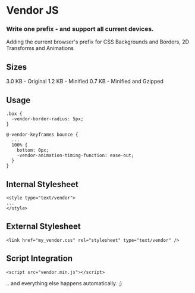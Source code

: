 Vendor JS
=========

### Write one prefix - and support all current devices.

Adding the current browser's prefix for CSS Backgrounds and Borders, 2D Transforms and Animations

## Sizes

3.0 KB - Original
1.2 KB - Minified
0.7 KB - Minified and Gzipped


##  Usage

	.box {
	  -vendor-border-radius: 5px;
	}

	@-vendor-keyframes bounce { 
	  ...
	  100% { 
	    bottom: 0px;
	    -vendor-animation-timing-function: ease-out;
	  }
	} 


##  Internal Stylesheet

	<style type="text/vendor">
	...
	</style>
	

##  External Stylesheet

	<link href="my_vendor.css" rel="stylesheet" type="text/vendor" />


##  Script Integration

	<script src="vendor.min.js"></script>

.. and everything else happens automatically. ;)